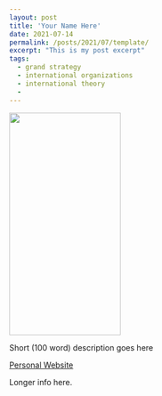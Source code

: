 ```yaml
---
layout: post
title: 'Your Name Here'
date: 2021-07-14
permalink: /posts/2021/07/template/
excerpt: "This is my post excerpt"
tags:
  - grand strategy
  - international organizations
  - international theory
  - 
---
```

<img src="https://gsipe-workshop.github.io/assets/IMG_3195.jpg" width="200" height="400" />

Short (100 word) description goes here

<a href= "https://www.google.com">Personal Website</a>


Longer info here.

